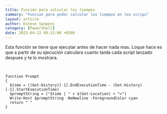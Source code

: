 ```yaml
---
title: Función para calcular los tiempos
summary: "Funcion para poder calcular los tiempos en los scrips"
layout: article
author: Esteve Sanpons
category: [PowerShell]
date: 2023-04-22 09:32:00 +0200
---
```


Esta función se tiene que ejecutar antes de hacer nada mas.
Loque hace es que a partir de su ejecución calculara cuanto tarda cada script lanzado despues y te lo mostrara.

<br>

```
function Prompt
{
  $time = ((Get-History)[-1].EndExecutionTime - (Get-History)[-1].StartExecutionTime)
  $promptString = ("$time | " + $(Get-Location) + ">")
  Write-Host $promptString -NoNewline -ForegroundColor cyan
  return " "
}

```
